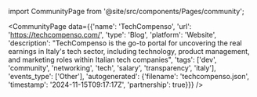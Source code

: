 
import CommunityPage from '@site/src/components/Pages/community';

<CommunityPage
    data={{'name': 'TechCompenso', 'url': 'https://techcompenso.com/', 'type': 'Blog', 'platform': 'Website', 'description': "TechCompenso is the go-to portal for uncovering the real earnings in Italy's tech sector, including technology, product management, and marketing roles within Italian tech companies", 'tags': ['dev', 'community', 'networking', 'tech', 'salary', 'transparency', 'italy'], 'events_type': ['Other'], 'autogenerated': {'filename': 'techcompenso.json', 'timestamp': '2024-11-15T09:17:17Z', 'partnership': true}}}
/>
